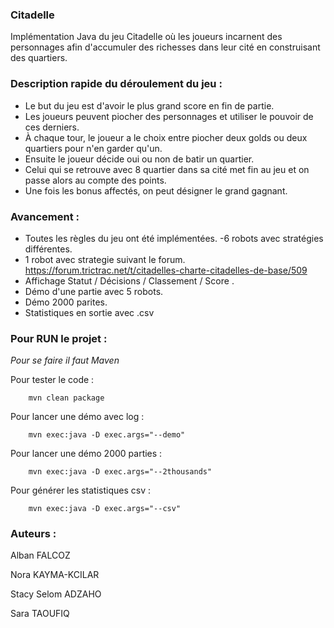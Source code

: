 ### Citadelle
Implémentation Java du jeu Citadelle où les joueurs incarnent des personnages afin d'accumuler des richesses dans leur cité en construisant des quartiers.

### Description rapide du déroulement du jeu :
- Le but du jeu est d'avoir le plus grand score en fin de partie.
- Les joueurs peuvent piocher des personnages et utiliser le pouvoir de ces derniers.
- À chaque tour, le joueur a le choix entre piocher deux golds ou deux quartiers pour n'en garder qu'un.
- Ensuite le joueur décide oui ou non de batir un quartier.
- Celui qui se retrouve avec 8 quartier dans sa cité met fin au jeu et on passe alors au compte des points.
- Une fois les bonus affectés, on peut désigner le grand gagnant.
  
### Avancement :
- Toutes les règles du jeu ont été implémentées.
-6 robots avec stratégies différentes.
- 1 robot avec strategie suivant le forum. https://forum.trictrac.net/t/citadelles-charte-citadelles-de-base/509
- Affichage Statut / Décisions / Classement / Score .
- Démo d'une partie avec 5 robots.
- Démo 2000 parites.
- Statistiques en sortie avec .csv
  
### Pour RUN le projet :

*Pour se faire il faut Maven*

Pour tester le code :
  
        mvn clean package
   
Pour lancer une démo avec log :

        mvn exec:java -D exec.args="--demo" 
  
Pour lancer une démo 2000 parties :

        mvn exec:java -D exec.args="--2thousands"
  
Pour générer les statistiques csv :

        mvn exec:java -D exec.args="--csv" 
  
### Auteurs :
Alban FALCOZ

Nora KAYMA-KCILAR

Stacy Selom ADZAHO

Sara TAOUFIQ
